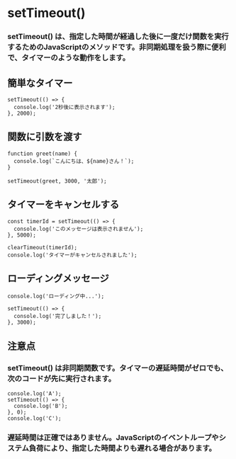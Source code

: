 # setTimeout()

### setTimeout() は、指定した時間が経過した後に一度だけ関数を実行するためのJavaScriptのメソッドです。非同期処理を扱う際に便利で、タイマーのような動作をします。

## 簡単なタイマー
```
setTimeout(() => {
  console.log('2秒後に表示されます');
}, 2000);
```
## 関数に引数を渡す
```
function greet(name) {
  console.log(`こんにちは、${name}さん！`);
}

setTimeout(greet, 3000, '太郎');
```
## タイマーをキャンセルする
```
const timerId = setTimeout(() => {
  console.log('このメッセージは表示されません');
}, 5000);

clearTimeout(timerId);
console.log('タイマーがキャンセルされました');
```
## ローディングメッセージ
```
console.log('ローディング中...');

setTimeout(() => {
  console.log('完了しました！');
}, 3000);
```

## 注意点
### setTimeout() は非同期関数です。タイマーの遅延時間がゼロでも、次のコードが先に実行されます。
```
console.log('A');
setTimeout(() => {
  console.log('B');
}, 0);
console.log('C');
```
### 遅延時間は正確ではありません。JavaScriptのイベントループやシステム負荷により、指定した時間よりも遅れる場合があります。
